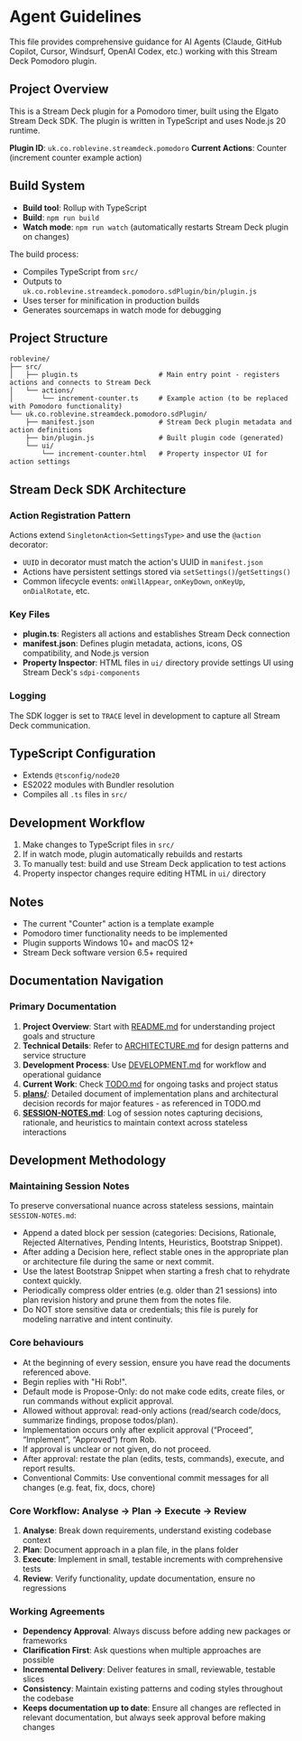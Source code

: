 # Agent Guidelines

This file provides comprehensive guidance for AI Agents (Claude, GitHub Copilot, Cursor, Windsurf, OpenAI Codex, etc.) working with this Stream Deck Pomodoro plugin.

## Project Overview

This is a Stream Deck plugin for a Pomodoro timer, built using the Elgato Stream Deck SDK. The plugin is written in TypeScript and uses Node.js 20 runtime.

**Plugin ID**: `uk.co.roblevine.streamdeck.pomodoro`
**Current Actions**: Counter (increment counter example action)

## Build System

- **Build tool**: Rollup with TypeScript
- **Build**: `npm run build`
- **Watch mode**: `npm run watch` (automatically restarts Stream Deck plugin on changes)

The build process:
- Compiles TypeScript from `src/`
- Outputs to `uk.co.roblevine.streamdeck.pomodoro.sdPlugin/bin/plugin.js`
- Uses terser for minification in production builds
- Generates sourcemaps in watch mode for debugging

## Project Structure

```
roblevine/
├── src/
│   ├── plugin.ts                    # Main entry point - registers actions and connects to Stream Deck
│   └── actions/
│       └── increment-counter.ts     # Example action (to be replaced with Pomodoro functionality)
└── uk.co.roblevine.streamdeck.pomodoro.sdPlugin/
    ├── manifest.json                # Stream Deck plugin metadata and action definitions
    ├── bin/plugin.js                # Built plugin code (generated)
    └── ui/
        └── increment-counter.html   # Property inspector UI for action settings
```

## Stream Deck SDK Architecture

### Action Registration Pattern
Actions extend `SingletonAction<SettingsType>` and use the `@action` decorator:
- `UUID` in decorator must match the action's UUID in `manifest.json`
- Actions have persistent settings stored via `setSettings()`/`getSettings()`
- Common lifecycle events: `onWillAppear`, `onKeyDown`, `onKeyUp`, `onDialRotate`, etc.

### Key Files
- **plugin.ts**: Registers all actions and establishes Stream Deck connection
- **manifest.json**: Defines plugin metadata, actions, icons, OS compatibility, and Node.js version
- **Property Inspector**: HTML files in `ui/` directory provide settings UI using Stream Deck's `sdpi-components`

### Logging
The SDK logger is set to `TRACE` level in development to capture all Stream Deck communication.

## TypeScript Configuration

- Extends `@tsconfig/node20`
- ES2022 modules with Bundler resolution
- Compiles all `.ts` files in `src/`

## Development Workflow

1. Make changes to TypeScript files in `src/`
2. If in watch mode, plugin automatically rebuilds and restarts
3. To manually test: build and use Stream Deck application to test actions
4. Property inspector changes require editing HTML in `ui/` directory

## Notes

- The current "Counter" action is a template example
- Pomodoro timer functionality needs to be implemented
- Plugin supports Windows 10+ and macOS 12+
- Stream Deck software version 6.5+ required

## Documentation Navigation

### Primary Documentation
1. **Project Overview**: Start with [README.md](README.md) for understanding project goals and structure
2. **Technical Details**: Refer to [ARCHITECTURE.md](ARCHITECTURE.md) for design patterns and service structure
3. **Development Process**: Use [DEVELOPMENT.md](DEVELOPMENT.md) for workflow and operational guidance
4. **Current Work**: Check [TODO.md](TODO.md) for ongoing tasks and project status
5. **[plans/](plans/)**: Detailed document of implementation plans and architectural decision records for major features - as referenced in TODO.md
6. **[SESSION-NOTES.md](SESSION-NOTES.md)**: Log of session notes capturing decisions, rationale, and heuristics to maintain context across stateless interactions

## Development Methodology

### Maintaining Session Notes
To preserve conversational nuance across stateless sessions, maintain `SESSION-NOTES.md`:
* Append a dated block per session (categories: Decisions, Rationale, Rejected Alternatives, Pending Intents, Heuristics, Bootstrap Snippet).
* After adding a Decision here, reflect stable ones in the appropriate plan or architecture file during the same or next commit.
* Use the latest Bootstrap Snippet when starting a fresh chat to rehydrate context quickly.
* Periodically compress older entries (e.g. older than 21 sessions) into plan revision history and prune them from the notes file.
* Do NOT store sensitive data or credentials; this file is purely for modeling narrative and intent continuity.

### Core behaviours
- At the beginning of every session, ensure you have read the documents referenced above.
- Begin replies with "Hi Rob!". 
- Default mode is Propose-Only: do not make code edits, create files, or run commands without explicit approval.
- Allowed without approval: read-only actions (read/search code/docs, summarize findings, propose todos/plan).
- Implementation occurs only after explicit approval (“Proceed”, “Implement”, “Approved”) from Rob.
- If approval is unclear or not given, do not proceed.
- After approval: restate the plan (edits, tests, commands), execute, and report results.
- Conventional Commits: Use conventional commit messages for all changes (e.g. feat, fix, docs, chore)

### Core Workflow: Analyse → Plan → Execute → Review
1. **Analyse**: Break down requirements, understand existing codebase context
2. **Plan**: Document approach in a plan file, in the plans folder
3. **Execute**: Implement in small, testable increments with comprehensive tests
4. **Review**: Verify functionality, update documentation, ensure no regressions

### Working Agreements
- **Dependency Approval**: Always discuss before adding new packages or frameworks
- **Clarification First**: Ask questions when multiple approaches are possible
- **Incremental Delivery**: Deliver features in small, reviewable, testable slices
- **Consistency**: Maintain existing patterns and coding styles throughout the codebase
- **Keeps documentation up to date**: Ensure all changes are reflected in relevant documentation, but always seek approval before making changes